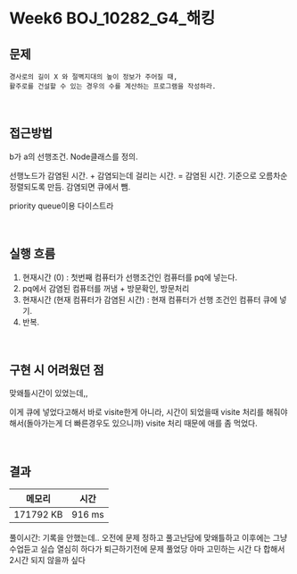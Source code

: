 # Week6 BOJ_10282_G4_해킹

## 문제

```
경사로의 길이 X 와 절벽지대의 높이 정보가 주어질 때,
활주로를 건설할 수 있는 경우의 수를 계산하는 프로그램을 작성하라.
```
<br>

## 접근방법
b가 a의 선행조건. Node클래스를 정의. 

선행노드가 감염된 시간. + 감염되는데 걸리는 시간. = 감염된 시간. 기준으로 오름차순 정렬되도록 만듬. 감염되면 큐에서 뺌.

priority queue이용 다이스트라


<br>

## 실행 흐름
1. 현재시간 (0) : 첫번째 컴퓨터가 선행조건인 컴퓨터를 pq에 넣는다.
2. pq에서 감염된 컴퓨터를 꺼냄 + 방문확인, 방문처리
3. 현재시간 (현재 컴퓨터가 감염된 시간) : 현재 컴퓨터가 선행 조건인 컴퓨터 큐에 넣기.
4. 반복.


<br>

## 구현 시 어려웠던 점
맞왜틀시간이 있었는데,,

이게 큐에 넣었다고해서 바로 visite한게 아니라, 시간이 되었을때 visite 처리를 해줘야 해서(돌아가는게 더 빠른경우도 있으니까) visite 처리 때문에 애를 좀 먹었다.


<br>

## 결과

|메모리|시간|
|:---:|:---:|
|171792 KB|916 ms|

풀이시간: 기록을 안했는데.. 오전에 문제 정하고 풀고난담에 맞왜틀하고 이후에는 그냥 수업듣고 실습 열심히 하다가 퇴근하기전에 문제 풀었당 아마 고민하는 시간 다 합해서 2시간 되지 않을까 싶다